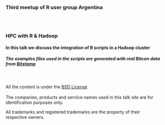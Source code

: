 
### __Third meetup of R user group Argentina__
<BR><BR>
### HPC with R & Hadoop

#### In this talk we discuss the integration of R scripts in a Hadoop cluster

##### The examples files used in the scripts are generated with real Bitcon data from [Bitstamp](https://www.bitstamp.net/)


<BR><BR>
All the content is under the [BSD License](https://github.com/aRstats/talks/blob/master/2015/HPC_with_R_and_Hadoop/LICENSE)
<BR><BR>
The companies, products and service names used in this talk site are for identification purposes only. 

All trademarks and registered trademarks are the property of their respective owners.
